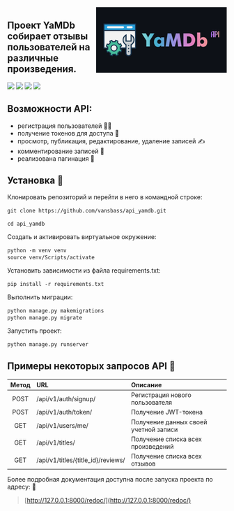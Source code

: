 <img src="logo.png" align="right" />

## Проект YaMDb собирает отзывы пользователей на различные произведения.

![](https://img.shields.io/badge/Python-3776AB?style=for-the-badge&logo=python&logoColor=white)
![](https://img.shields.io/badge/django%20rest-ff1709?style=for-the-badge&logo=django&logoColor=white)
![](https://img.shields.io/badge/Django-092E20?style=for-the-badge&logo=django&logoColor=green)
![](https://img.shields.io/badge/Postman-FF6C37?style=for-the-badge&logo=Postman&logoColor=white)


## Возможности API: 
- регистрация пользователей 🤷‍♂️
- получение токенов для доступа 🔑
- просмотр, публикация, редактирование, удаление записей ✍️
- комментирование записей 💬
- реализована пагинация 📖

## Установка 🛫

Клонировать репозиторий и перейти в него в командной строке:
```
git clone https://github.com/vansbass/api_yamdb.git
```
```
cd api_yamdb
```
Cоздать и активировать виртуальное окружение:
```
python -m venv venv
source venv/Scripts/activate
```

Установить зависимости из файла requirements.txt:
```
pip install -r requirements.txt
```

Выполнить миграции:
```
python manage.py makemigrations
python manage.py migrate
```
Запустить проект:
```
python manage.py runserver
```
## Примеры некоторых запросов API 🚀
|Метод   |URL                                            |Описание                               |
|:------:|:----------------------------------------------|:--------------------------------------|
| POST   | /api/v1/auth/signup/                          | Регистрация нового пользователя       |
| POST   | /api/v1/auth/token/                           | Получение JWT-токена                  |
| GET    | /api/v1/users/me/                             | Получение данных своей учетной записи |
| GET    | /api/v1/titles/                               | Получение списка всех произведений    |
| GET    | /api/v1/titles/{title_id}/reviews/            | Получение списка всех отзывов         |

Более подробная документация доступна после запуска проекта по адресу: 📄
> [http://127.0.0.1:8000/redoc/](http://127.0.0.1:8000/redoc/)